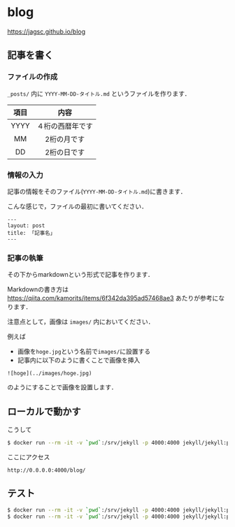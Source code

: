 
# blog

https://jagsc.github.io/blog

## 記事を書く

### ファイルの作成

`_posts/` 内に `YYYY-MM-DD-タイトル.md` というファイルを作ります．

|項目|内容|
|:-:|:-:|
|YYYY|４桁の西暦年です|
|MM|2桁の月です|
|DD|2桁の日です|

### 情報の入力
 
記事の情報をそのファイル(`YYYY-MM-DD-タイトル.md`)に書きます．

こんな感じで，ファイルの最初に書いてください．

```
---
layout: post
title: 「記事名」
---
```

### 記事の執筆

その下からmarkdownという形式で記事を作ります．

Markdownの書き方は https://qiita.com/kamorits/items/6f342da395ad57468ae3 あたりが参考になります．

注意点として，画像は `images/` 内においてください．

例えば
- 画像を`hoge.jpg`という名前で`images/`に設置する
- 記事内に以下のように書くことで画像を挿入

```
![hoge](../images/hoge.jpg)
```

のようにすることで画像を設置します．


## ローカルで動かす

こうして

```bash
$ docker run --rm -it -v `pwd`:/srv/jekyll -p 4000:4000 jekyll/jekyll:pages jekyll serve -w
```

ここにアクセス

```
http://0.0.0.0:4000/blog/
```

## テスト

```bash
$ docker run --rm -it -v `pwd`:/srv/jekyll -p 4000:4000 jekyll/jekyll:pages jekyll build
$ docker run --rm -it -v `pwd`:/srv/jekyll -p 4000:4000 jekyll/jekyll:pages /usr/gem/bin/htmlproofer ./_site --allow-hash-href --check-html --disable-external
```